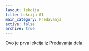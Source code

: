 ```yaml
---
layout: lekcija
title: Lekcija 01
main_category: Predavanja
active: false
archive: true
---
```


Ovo je prva lekcija iz Predavanja dela.
